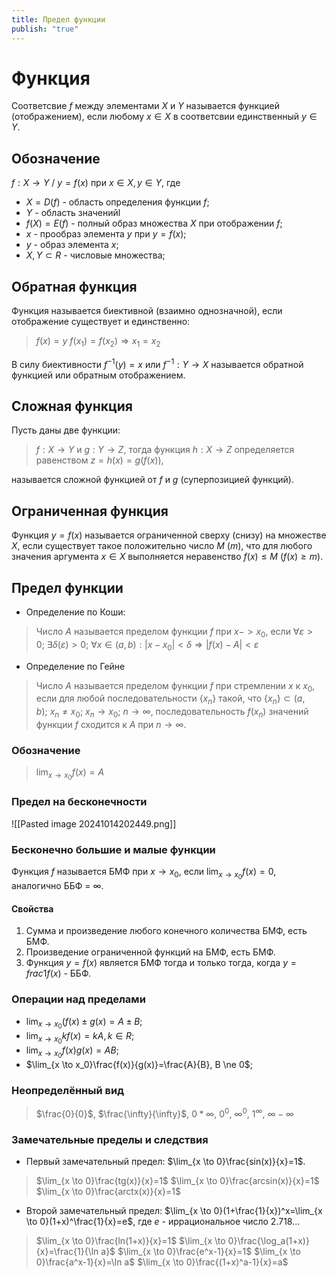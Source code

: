 ```yaml
---
title: Предел функции
publish: "true"
---
```

# Функция
Соответсвие $f$ между элементами $X$ и $Y$ называется функцией (отображением), если любому $x \in X$ в соответсвии единственный $y \in Y$.
## Обозначение
$f: X \to Y$ / $y=f(x)$ при $x \in X, y \in Y$, где
* $X = D(f)$ - область определения функции $f$;
* $Y$ - область значенийl
* $f(X)=E(f)$ - полный образ множества $X$ при отображении $f$;
* $x$ - прообраз элемента $y$ при $y=f(x)$;
* $y$ - образ элемента $x$;
* $X,Y \subset R$ - числовые множества;
## Обратная функция
Функция называется биективной (взаимно однозначной), если отображение существует и единственно:

>$f(x)=y$
>$f(x_1)=f(x_2) \Rightarrow x_1=x_2$

В силу биективности $f^{-1}(y)=x$ или $f^{-1}: Y \to X$ называется обратной функцией или обратным отображением.
## Сложная функция
Пусть даны две функции:

>$f: X \to Y$ и $g: Y \to Z$, тогда функция $h: X \to Z$ определяется равенством
>$z=h(x)=g(f(x))$,

называется сложной функцией от $f$ и $g$ (суперпозицией функций).
## Ограниченная функция
Функция $y=f(x)$ называется ограниченной сверху (снизу) на множестве $X$, если существует такое положительно число $M\ (m)$, что для любого значения аргумента $x \in X$ выполняется неравенство $f(x) \leq M$ ($f(x) \geq m$).
## Предел функции
* Определение по Коши:

>Число $A$ называется пределом функции $f$ при $x -> x_0$, если $\forall ε > 0;\ \exists δ(ε) > 0;\ \forall x \in (a,b): |x - x_0| < δ \Rightarrow |f(x) - A| < ε$

* Определение по Гейне

>Число $A$ называется пределом функции $f$ при стремлении $x$ к $x_0$, если для любой последовательности $\{x_n\}$ такой, что $\{x_n\} \subset (a,b);\ x_n \ne x_0;\ x_n \to x_0;\ n \to \infty$, последовательность $f(x_n)$ значений функции $f$ сходится к $A$ при $n \to \infty$.
### Обозначение
>$\lim_{x \to x_0}f(x)=A$
### Предел на бесконечности
![[Pasted image 20241014202449.png]]
### Бесконечно большие и малые функции
Функция $f$ называется БМФ при $x \to x_0$, если $\lim_{x \to x_0}f(x)=0$, аналогично ББФ = $\infty$.
#### Свойства
1. Сумма и произведение любого конечного количества БМФ, есть БМФ.
2. Произведение ограниченной функций на БМФ, есть БМФ.
3. Функция $y=f(x)$ является БМФ тогда и только тогда, когда $y=frac{1}{f(x)}$ - ББФ.
### Операции над пределами
* $\lim_{x \to x_0}(f(x) \pm g(x)=A \pm B$;
* $\lim_{x \to x_0}kf(x)=kA, k \in R$;
* $\lim_{x \to x_0}f(x)g(x)=AB$;
* $\lim_{x \to x_0}\frac{f(x)}{g(x)}=\frac{A}{B}, B \ne 0$;
### Неопределённый вид
>$\frac{0}{0}$, $\frac{\infty}{\infty}$, $0 * \infty$, $0^0$, $\infty^0$, $1^\infty$, $\infty - \infty$
### Замечательные пределы и следствия
* Первый замечательный предел: $\lim_{x \to 0}\frac{sin(x)}{x}=1$.

>$\lim_{x \to 0}\frac{tg(x)}{x}=1$
>$\lim_{x \to 0}\frac{arcsin(x)}{x}=1$
>$\lim_{x \to 0}\frac{arctx(x)}{x}=1$

* Второй замечательный предел: $\lim_{x \to 0}(1+\frac{1}{x})^x=\lim_{x \to 0}(1+x)^\frac{1}{x}=e$, где $e$ - иррациональное число 2.718...

>$\lim_{x \to 0}\frac{ln(1+x)}{x}=1$
>$\lim_{x \to 0}\frac{\log_a(1+x)}{x}=\frac{1}{\ln a}$
>$\lim_{x \to 0}\frac{e^x-1}{x}=1$
>$\lim_{x \to 0}\frac{a^x-1}{x}=\ln a$
>$\lim_{x \to 0}\frac{(1+x)^a-1}{x}=a$